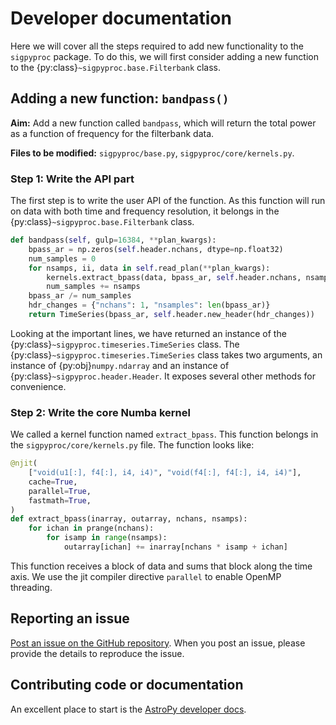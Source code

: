 # Developer documentation

Here we will cover all the steps required to add new functionality to the
`sigpyproc` package. To do this, we will first consider adding a new function
to the {py:class}`~sigpyproc.base.Filterbank` class.

## Adding a new function: `bandpass()`

**Aim:** Add a new function called `bandpass`, which will return the total power
as a function of frequency for the filterbank data.

**Files to be modified:** `sigpyproc/base.py`, `sigpyproc/core/kernels.py`.

### Step 1: Write the API part

The first step is to write the user API of the function. As this function will run on
data with both time and frequency resolution, it belongs in the
{py:class}`~sigpyproc.base.Filterbank` class.

```python
def bandpass(self, gulp=16384, **plan_kwargs):
    bpass_ar = np.zeros(self.header.nchans, dtype=np.float32)
    num_samples = 0
    for nsamps, ii, data in self.read_plan(**plan_kwargs):
        kernels.extract_bpass(data, bpass_ar, self.header.nchans, nsamps)
        num_samples += nsamps
    bpass_ar /= num_samples
    hdr_changes = {"nchans": 1, "nsamples": len(bpass_ar)}
    return TimeSeries(bpass_ar, self.header.new_header(hdr_changes))
```

Looking at the important lines, we have returned an instance of the
{py:class}`~sigpyproc.timeseries.TimeSeries` class.
The {py:class}`~sigpyproc.timeseries.TimeSeries` class takes two arguments, an instance
of {py:obj}`numpy.ndarray` and an instance of {py:class}`~sigpyproc.header.Header`.
It exposes several other methods for convenience.

### Step 2: Write the core Numba kernel

We called a kernel function named `extract_bpass`. This function belongs in the
`sigpyproc/core/kernels.py` file. The function looks like:

```python
@njit(
    ["void(u1[:], f4[:], i4, i4)", "void(f4[:], f4[:], i4, i4)"],
    cache=True,
    parallel=True,
    fastmath=True,
)
def extract_bpass(inarray, outarray, nchans, nsamps):
    for ichan in prange(nchans):
        for isamp in range(nsamps):
            outarray[ichan] += inarray[nchans * isamp + ichan]
```

This function receives a block of data and sums that block along the time axis.
We use the jit compiler directive `parallel` to enable OpenMP threading.

## Reporting an issue

[Post an issue on the GitHub repository](https://github.com/FRBs/sigpyproc3/issues).
When you post an issue, please provide the details to reproduce the issue.

## Contributing code or documentation

An excellent place to start is the
[AstroPy developer docs](https://docs.astropy.org/en/stable/development/workflow/development_workflow.html).
